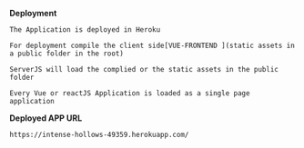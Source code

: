 **Deployment**

```
The Application is deployed in Heroku

```

```
For deployment compile the client side[VUE-FRONTEND ](static assets in a public folder in the root)

```

```
ServerJS will load the complied or the static assets in the public folder

```

```
Every Vue or reactJS Application is loaded as a single page application

```

**Deployed APP URL**

```
https://intense-hollows-49359.herokuapp.com/

```
